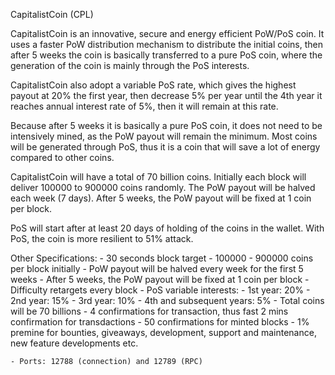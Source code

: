 
CapitalistCoin (CPL)

CapitalistCoin is an innovative, secure and energy efficient PoW/PoS coin. It uses a faster PoW distribution mechanism to distribute the initial coins, then after 5 weeks the coin is basically transferred to a pure PoS coin, where the generation of the coin is mainly through the PoS interests.

CapitalistCoin also adopt a variable PoS rate, which gives the highest payout at 20% the first year, then decrease 5% per year until the 4th year it reaches annual interest rate of 5%, then it will remain at this rate.

Because after 5 weeks it is basically a pure PoS coin, it does not need to be intensively mined, as the PoW payout will remain the minimum. Most coins will be generated through PoS, thus it is a coin that will save a lot of energy compared to other coins.

CapitalistCoin will have a total of 70 billion coins. Initially each block will deliver 100000 to 900000 coins randomly. The PoW payout will be halved each week (7 days). After 5 weeks, the PoW payout will be fixed at 1 coin per block.

PoS will start after at least 20 days of holding of the coins in the wallet. With PoS, the coin is more resilient to 51% attack. 

Other Specifications:
	- 30 seconds block target
	- 100000 - 900000 coins per block initially
	- PoW payout will be halved every week for the first 5 weeks
	- After 5 weeks, the PoW payout will be fixed at 1 coin per block
	- Difficulty retargets every block 
	- PoS variable interests:
		- 1st year: 20%
		- 2nd year: 15%
		- 3rd year: 10%
		- 4th and subsequent years: 5%
	- Total coins will be 70 billions
	- 4 confirmations for transaction, thus fast 2 mins confirmation for transdactions
	- 50 confirmations for minted blocks
	- 1% premine for bounties, giveaways, development, support and maintenance, new feature developments etc.

	- Ports: 12788 (connection) and 12789 (RPC)

